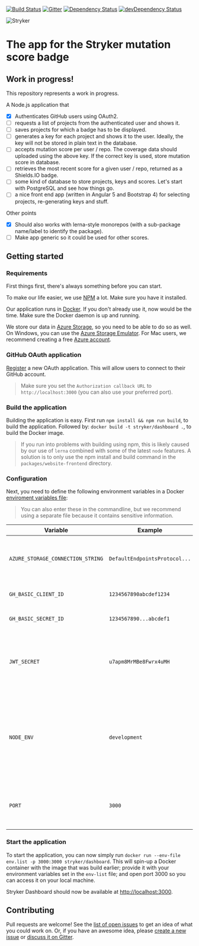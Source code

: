 [![Build Status](https://travis-ci.org/stryker-mutator/stryker-badge.svg?branch=master)](https://travis-ci.org/stryker-mutator/stryker-badge)
[![Gitter](https://badges.gitter.im/stryker-mutator/stryker.svg)](https://gitter.im/stryker-mutator/stryker?utm_source=badge&utm_medium=badge&utm_campaign=pr-badge)
[![Dependency Status](https://img.shields.io/david/stryker-mutator/stryker-badge.svg)](https://david-dm.org/stryker-mutator/stryker-badge)
[![devDependency Status](https://img.shields.io/david/dev/stryker-mutator/stryker-badge.svg)](https://david-dm.org/stryker-mutator/stryker-badge#info=devDependencies)

![Stryker](https://github.com/stryker-mutator/stryker/raw/master/stryker-80x80.png)

# The app for the Stryker mutation score badge

## Work in progress!

This repository represents a work in progress.

A Node.js application that

- [X] Authenticates GitHub users using OAuth2.
- [ ] requests a list of projects from the authenticated user and shows it.
- [ ] saves projects for which a badge has to be displayed.
- [ ] generates a key for each project and shows it to the user.
Ideally, the key will not be stored in plain text in the database.
- [ ] accepts mutation score per user / repo.
The coverage data should uploaded using the above key.
If the correct key is used, store mutation score in database.
- [ ] retrieves the most recent score for a given user / repo, returned as a Shields.IO badge.
- [ ] some kind of database to store projects, keys and scores.
Let's start with PostgreSQL and see how things go.
- [ ] a nice front end app (written in Angular 5 and Bootstrap 4) for selecting projects, re-generating keys and stuff.

Other points
- [X] Should also works with lerna-style monorepos (with a sub-package name/label to identify the package).
- [ ] Make app generic so it could be used for other scores.

## Getting started

### Requirements
First things first, there's always something before you can start.

To make our life easier, we use [NPM](https://www.npmjs.com/) a lot. Make sure you have it installed.

Our application runs in [Docker](https://www.docker.com/). If you don't already use it, now would be the time. Make sure the Docker daemon is up and running.

We store our data in [Azure Storage](https://azure.microsoft.com/en-us/free/services/storage/), so you need to be able to do so as well. On Windows, you can use the [Azure Storage Emulator](https://docs.microsoft.com/en-gb/azure/storage/common/storage-use-emulator). For Mac users, we recommend creating a free [Azure account](https://azure.microsoft.com/en-us/free/services/storage/).

### GitHub OAuth application
[Register](https://github.com/settings/applications/new) a new OAuth application. This will allow users to connect to their GitHub account.

> Make sure you set the `Authorization callback URL` to `http://localhost:3000` (you can also use your preferred port).

### Build the application
Building the application is easy. First run `npm install && npm run build`, to build the application. Followed by: `docker build -t stryker/dashboard .`, to build the Docker image.

> If you run into problems with building using npm, this is likely caused by our use of `lerna` combined with some of the latest `node` features. A solution is to only use the npm install and build command in the `packages/website-frontend` directory.

### Configuration
Next, you need to define the following environment variables in a Docker [enviroment variables file](https://docs.docker.com/engine/reference/commandline/run/#set-environment-variables--e-env-env-file):

> You can also enter these in the commandline, but we recommend using a separate file because it contains sensitive information.

Variable | Example | Explanation | Required
-------- | ------- | ----------- | --------
`AZURE_STORAGE_CONNECTION_STRING`|`DefaultEndpointsProtocol...`|Azure-issued String to connect to your Azure Storage.| Yes
`GH_BASIC_CLIENT_ID`|`1234567890abcdef1234`|GitHub-issued Client ID.| Yes
`GH_BASIC_SECRET_ID`|`1234567890...abcdef1`|GitHub-issued Client Secret.| Yes
`JWT_SECRET`|`u7apm8MrMBe8Fwrx4uMH`|The secret for the HMAC algorithm that creates the signature of the [JWT](https://tools.ietf.org/html/rfc7519).|Yes
`NODE_ENV`|`development`|Node setting for production environment. Used by us for some SSL settings. Can be either: `production` (default) or `development`.|No
`PORT`|`3000`|Port on which Stryker Dashboard will listen for connections.|No

### Start the application
To start the application, you can now simply run `docker run --env-file env.list -p 3000:3000 stryker/dashboard`. This will spin-up a Docker container with the image that was build earlier; provide it with your environment variables set in the `env-list` file; and open port 3000 so you can access it on your local machine.

Stryker Dashboard should now be available at [http://localhost:3000](http://localhost:3000).

## Contributing
Pull requests are welcome!
See the [list of open issues](https://github.com/stryker-mutator/stryker-badge/issues) to get an idea of what you could work on.
Or, if you have an awesome idea, please [create a new issue](https://github.com/stryker-mutator/stryker-badge/issues/new) or [discuss it on Gitter](https://gitter.im/stryker-mutator/stryker).
